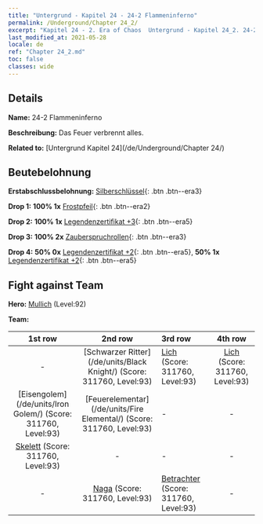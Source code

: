 ```yaml
---
title: "Untergrund - Kapitel 24 - 24-2 Flammeninferno"
permalink: /Underground/Chapter 24_2/
excerpt: "Kapitel 24 - 2. Era of Chaos  Untergrund - Kapitel 24_2. 24-2 Flammeninferno"
last_modified_at: 2021-05-28
locale: de
ref: "Chapter 24_2.md"
toc: false
classes: wide
---
```


## Details

 **Name:** 24-2 Flammeninferno

 **Beschreibung:** Das Feuer verbrennt alles.

 **Related to:** [Untergrund Kapitel 24](/de/Underground/Chapter 24/)

## Beutebelohnung

 **Erstabschlussbelohnung:** [Silberschlüssel](/ItemsDE/con_693/){: .btn .btn--era3}

 **Drop 1:** **100% 1x** [Frostpfeil](/ItemsDE/her_431/){: .btn .btn--era2}

 **Drop 2:** **100% 1x** [Legendenzertifikat +3](/ItemsDE/mat_88/){: .btn .btn--era5}

 **Drop 3:** **100% 2x** [Zauberspruchrollen](/ItemsDE/con_694/){: .btn .btn--era3}

 **Drop 4:** **50% 0x** [Legendenzertifikat +2](/ItemsDE/mat_81/){: .btn .btn--era5}, **50% 1x** [Legendenzertifikat +2](/ItemsDE/mat_81/){: .btn .btn--era5}


## Fight against Team
 **Hero:** [Mullich](/de/heroes/Mullich/) (Level:92)

 **Team:**


  | 1st row | 2nd row | 3rd row | 4th row |
  |:----:|:----:|:----|:----:|
  | - | [Schwarzer Ritter](/de/units/Black Knight/) (Score: 311760, Level:93)  | [Lich](/de/units/Lich/) (Score: 311760, Level:93)  | [Lich](/de/units/Lich/) (Score: 311760, Level:93)  |
  | [Eisengolem](/de/units/Iron Golem/) (Score: 311760, Level:93)  | [Feuerelementar](/de/units/Fire Elemental/) (Score: 311760, Level:93)  | - | - |
  | [Skelett](/de/units/Skeleton/) (Score: 311760, Level:93)  | - | - | - |
  | - | [Naga](/de/units/Naga/) (Score: 311760, Level:93)  | [Betrachter](/de/units/Beholder/) (Score: 311760, Level:93)  | - |


